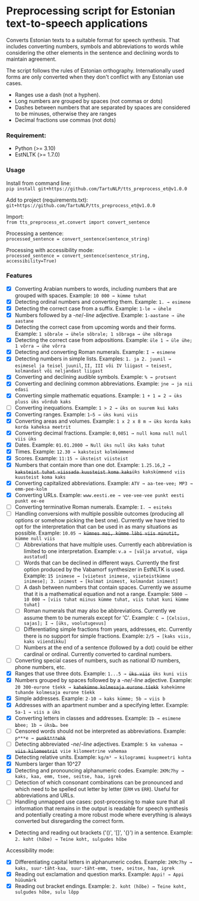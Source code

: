 # Preprocessing script for Estonian text-to-speech applications
Converts Estonian texts to a suitable format for speech synthesis. That includes converting numbers, symbols and
 abbreviations to words while considering the other elements in the sentence and declining words to maintain agreement.

The script follows the rules of Estonian orthography. Internationally used forms are only converted when they don't
 conflict with any Estonian use cases.
- Ranges use a dash (not a hyphen).
- Long numbers are grouped by spaces (not commas or dots)
- Dashes between numbers that are separated by spaces are considered to be minuses, otherwise they are ranges
- Decimal fractions use commas (not dots)


### Requirement:
- Python (>= 3.10)
- EstNLTK (>= 1.7.0)


### Usage
Install from command line:\
`pip install git+https://github.com/TartuNLP/tts_preprocess_et@v1.0.0`

Add to project (requirements.txt):\
`git+https://github.com/TartuNLP/tts_preprocess_et@v1.0.0`

Import:\
`from tts_preprocess_et.convert import convert_sentence`

Processing a sentence:\
`processed_sentence = convert_sentence(sentence_string)`

Processing with accessibility mode:\
`processed_sentence = convert_sentence(sentence_string, accessibility=True)`


### Features

- [x] Converting Arabian numbers to words, including numbers that are grouped with spaces. Example: `10 000 → kümme tuhat`
- [x] Detecting ordinal numbers and converting them. Example: `1. → esimene`
- [x] Detecting the correct case from a suffix. Example: `1-le → ühele`
- [x] Numbers followed by a *-ne*/*-line* adjective. Example: `1-aastane → ühe aastane`
- [x] Detecting the correct case from upcoming words and their forms. Example: `1 sõbrale → ühele sõbrale; 1 sõbraga → ühe sõbraga`
- [x] Detecting the correct case from adpositions. Example: `üle 1 → üle ühe; 1 võrra → ühe võrra`
- [x] Detecting and converting Roman numerals. Example: `I → esimene`
- [x] Detecting numbers in simple lists. Examples: `1. ja 2. juunil → esimesel ja teisel juunil`, `II, III või IV liigast → teisest, kolmandast või neljandast liigast`
- [x] Converting and declining audible symbols. Example: `% → protsent`
- [x] Converting and declining common abbreviations. Example: `jne → ja nii edasi`
- [x] Converting simple mathematic equations. Example: `1 + 1 = 2 → üks pluss üks võrdub kaks`
- [ ] Converting inequations. Example: `1 > 2 → üks on suurem kui kaks`
- [x] Converting ranges. Example: `1–5 → üks kuni viis`
- [x] Converting areas and volumes. Example: `1 x 2 x 8 m → üks korda kaks korda kaheksa meetrit`
- [x] Converting decimal fractions. Example: `0,0051 → null koma null null viis üks`
- [x] Dates. Example: `01.01.2000 → Null üks null üks kaks tuhat`
- [x] Times. Example: `12.30 → kaksteist kolmkümmend`
- [x] Scores. Example: `11:15 → üksteist viisteist`
- [x] Numbers that contain more than one dot. Example: `1.25.16,2 → `<del>`kaksteist tuhat viissada kuusteist koma kaks`</del>`üks kakskümmend viis kuusteist koma kaks`
- [x] Converting capitalized abbreviations. Example: `ATV → aa-tee-vee; MP3 → emm-pee-kolm` 
- [x] Converting URLs. Example: `www.eesti.ee → vee-vee-vee punkt eesti punkt ee-ee`
- [ ] Converting terminative Roman numerals. Example: `I. → esiteks`
- [ ] Handling conversions with multiple possible outcomes (producing all options or somehow picking the best one). Currently we have tried to opt for the interpretation that can be used in as many situations as possible. Example: `10.05 → `<del>`kümnes mai, kümme läbi viis minutit,`</del>` kümme null viis`
    - [ ] Abbreviations that have multiple uses. Currently each abbreviation is limited to one interpretation. Example: `v.a → [välja arvatud, väga austatud]`
    - [ ] Words that can be declined in different ways. Currently the first option produced by the Vabamorf synthesizer in EstNLTK is used. Example: `15 inimese → [viietest inimese, viieteistkümne inimese]; 3. inimest → [kolmat inimest, kolmandat inimest]`
    - [ ] A dash between numbers that contain spaces. Currently we assume that it is a mathematical equation and not a range. Example: `5000 – 10 000 → [viis tuhat miinus kümme tuhat, viis tuhat kuni kümme tuhat]`
    - [ ] Roman numerals that may also be abbreviations. Currently we assume them to be numerals except for 'C'. Example: `C → [Celsius, sajas]; I → [üks, voolutugevus]`
    - [ ] Differentiating simple fractions from years, addresses, etc. Currently there is no support for simple fractions. Example: `2/5 → [kaks viis, kaks viiendikku]`
    - [ ] Numbers at the end of a sentence (followed by a dot) could be either cardinal or ordinal. Currently converted to cardinal numbers.
- [ ] Converting special cases of numbers, such as national ID numbers, phone numbers, etc.
- [x] Ranges that use three dots. Example: `1...5 → `<del>`üks viis`</del>` üks kuni viis`
- [x] Numbers grouped by spaces followed by a *-ne*/*-line* adjective. Example: `20 300-eurone tšekk → `<del>`kahekümne kolmesaja eurone tšekk`</del>` kahekümne tuhande kolmesaja eurone tšekk`
- [x] Simple addresses. Example: `2-10 → kaks kümme; 5b → viis b`
- [x] Addresses with an apartment number and a specifying letter. Example: `5a-1 → viis a üks`
- [x] Converting letters in classes and addresses. Example: `Ib → esimene `<del>`b`</del>` bee; 1b → üks `<del>`b
`</del>` bee`
- [ ] Censored words should not be interpreted as abbreviations. Example: `p***e → `<del>`punkt***ehk`</del>
- [ ] Detecting abbreviated *-ne*/*-line* adjectives. Example: `5 km vahemaa → `<del>`viis kilomeetrit`</del>` viie kilomeetrine vahemaa`
- [x] Detecting relative units. Example: `kg/m³ → kilogrammi kuupmeetri kohta`
- [x] Numbers larger than 10^27
- [x] Detecting and pronouncing alphanumeric codes. Example: `2KMc7hy → kaks, kaa, emm, tsee, seitse, haa, igrek`
- [ ] Detection of which consonant combinations can be pronounced and which need to be spelled out letter by letter (`ERM` vs `ERR`). Useful for abbreviations and URLs.
- [ ] Handling unmapped use cases: post-processing to make sure that all information that remains in the output is readable for speech synthesis and potentially creating a more robust mode where everything is always converted but disregarding the correct form.
- Detecting and reading out brackets ('()', '[]', '{}') in a sentence. Example: `2. koht (hõbe) → Teine koht, sulgudes hõbe`


Accessibility mode:
- [x] Differentiating capital letters in alphanumeric codes. Example: `2KMc7hy → kaks, suur-täht-kaa, suur-täht-emm, tsee, seitse, haa, igrek`
- [x] Reading out exclamation and question marks. Example: `Appi! → Appi hüüumärk`
- [x] Reading out bracket endings. Example: `2. koht (hõbe) → Teine koht, sulgudes hõbe, sulu lõpp`
